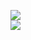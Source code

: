 [![](https://img.shields.io/badge/Made%20With-Github%20Spray-lightgrey.svg?style=for-the-badge&logo=github)](https://github.com/Annihil/github-spray#2020)  
[![](https://i.imgur.com/2DrTn0Z.gif)](https://github.com/Annihil/github-spray)